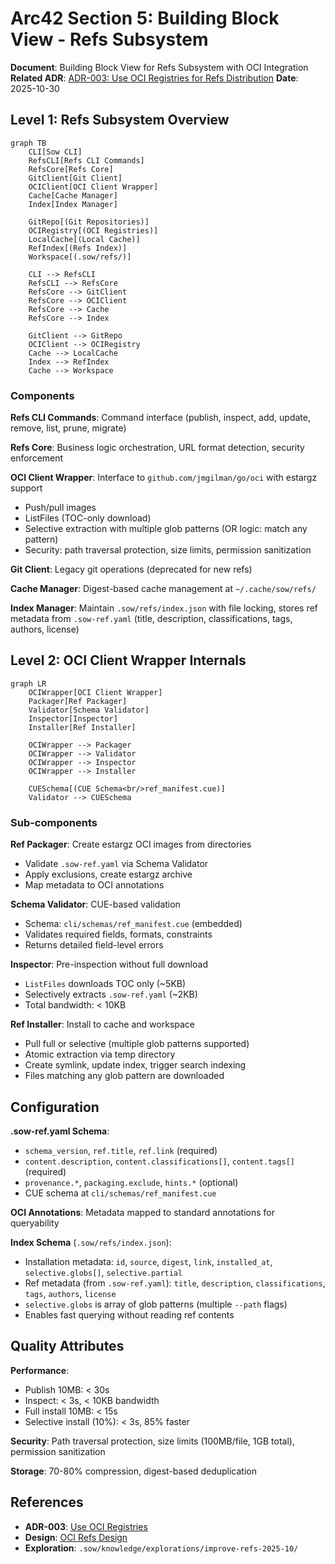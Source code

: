 # Arc42 Section 5: Building Block View - Refs Subsystem

**Document**: Building Block View for Refs Subsystem with OCI Integration
**Related ADR**: [ADR-003: Use OCI Registries for Refs Distribution](../adrs/adr-003-oci-refs-distribution.md)
**Date**: 2025-10-30

## Level 1: Refs Subsystem Overview

```mermaid
graph TB
    CLI[Sow CLI]
    RefsCLI[Refs CLI Commands]
    RefsCore[Refs Core]
    GitClient[Git Client]
    OCIClient[OCI Client Wrapper]
    Cache[Cache Manager]
    Index[Index Manager]

    GitRepo[(Git Repositories)]
    OCIRegistry[(OCI Registries)]
    LocalCache[(Local Cache)]
    RefIndex[(Refs Index)]
    Workspace[(.sow/refs/)]

    CLI --> RefsCLI
    RefsCLI --> RefsCore
    RefsCore --> GitClient
    RefsCore --> OCIClient
    RefsCore --> Cache
    RefsCore --> Index

    GitClient --> GitRepo
    OCIClient --> OCIRegistry
    Cache --> LocalCache
    Index --> RefIndex
    Cache --> Workspace
```

### Components

**Refs CLI Commands**: Command interface (publish, inspect, add, update, remove, list, prune, migrate)

**Refs Core**: Business logic orchestration, URL format detection, security enforcement

**OCI Client Wrapper**: Interface to `github.com/jmgilman/go/oci` with estargz support
- Push/pull images
- ListFiles (TOC-only download)
- Selective extraction with multiple glob patterns (OR logic: match any pattern)
- Security: path traversal protection, size limits, permission sanitization

**Git Client**: Legacy git operations (deprecated for new refs)

**Cache Manager**: Digest-based cache management at `~/.cache/sow/refs/`

**Index Manager**: Maintain `.sow/refs/index.json` with file locking, stores ref metadata from `.sow-ref.yaml` (title, description, classifications, tags, authors, license)

## Level 2: OCI Client Wrapper Internals

```mermaid
graph LR
    OCIWrapper[OCI Client Wrapper]
    Packager[Ref Packager]
    Validator[Schema Validator]
    Inspector[Inspector]
    Installer[Ref Installer]
    
    OCIWrapper --> Packager
    OCIWrapper --> Validator
    OCIWrapper --> Inspector
    OCIWrapper --> Installer
    
    CUESchema[(CUE Schema<br/>ref_manifest.cue)]
    Validator --> CUESchema
```

### Sub-components

**Ref Packager**: Create estargz OCI images from directories
- Validate `.sow-ref.yaml` via Schema Validator
- Apply exclusions, create estargz archive
- Map metadata to OCI annotations

**Schema Validator**: CUE-based validation
- Schema: `cli/schemas/ref_manifest.cue` (embedded)
- Validates required fields, formats, constraints
- Returns detailed field-level errors

**Inspector**: Pre-inspection without full download
- `ListFiles` downloads TOC only (~5KB)
- Selectively extracts `.sow-ref.yaml` (~2KB)
- Total bandwidth: < 10KB

**Ref Installer**: Install to cache and workspace
- Pull full or selective (multiple glob patterns supported)
- Atomic extraction via temp directory
- Create symlink, update index, trigger search indexing
- Files matching any glob pattern are downloaded

## Configuration

**.sow-ref.yaml Schema**:
- `schema_version`, `ref.title`, `ref.link` (required)
- `content.description`, `content.classifications[]`, `content.tags[]` (required)
- `provenance.*`, `packaging.exclude`, `hints.*` (optional)
- CUE schema at `cli/schemas/ref_manifest.cue`

**OCI Annotations**: Metadata mapped to standard annotations for queryability

**Index Schema** (`.sow/refs/index.json`):
- Installation metadata: `id`, `source`, `digest`, `link`, `installed_at`, `selective.globs[]`, `selective.partial`
- Ref metadata (from `.sow-ref.yaml`): `title`, `description`, `classifications`, `tags`, `authors`, `license`
- `selective.globs` is array of glob patterns (multiple `--path` flags)
- Enables fast querying without reading ref contents

## Quality Attributes

**Performance**:
- Publish 10MB: < 30s
- Inspect: < 3s, < 10KB bandwidth
- Full install 10MB: < 15s
- Selective install (10%): < 3s, 85% faster

**Security**: Path traversal protection, size limits (100MB/file, 1GB total), permission sanitization

**Storage**: 70-80% compression, digest-based deduplication

## References

- **ADR-003**: [Use OCI Registries](../adrs/adr-003-oci-refs-distribution.md)
- **Design**: [OCI Refs Design](../designs/oci-refs-design.md)
- **Exploration**: `.sow/knowledge/explorations/improve-refs-2025-10/`
